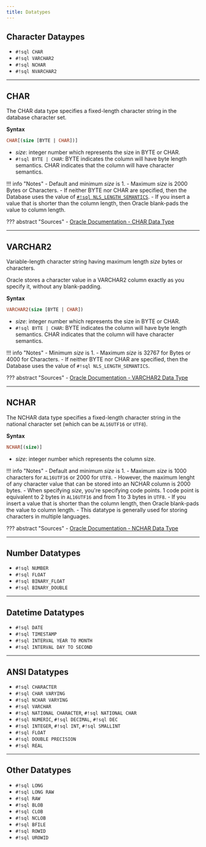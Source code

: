 ```yaml
---
title: Datatypes
---
```


## Character Dataypes
- `#!sql CHAR`
- `#!sql VARCHAR2`
- `#!sql NCHAR`
- `#!sql NVARCHAR2`

---

## CHAR
The CHAR data type specifies a fixed-length character string in the database character set.

**Syntax**
```sql
CHAR[(size [BYTE | CHAR])]
```

- *size*: integer number which represents the size in BYTE or CHAR.
- `#!sql BYTE | CHAR`: BYTE indicates the column will have byte length semantics. CHAR indicates that the column will have character semantics. 

!!! info "Notes"
    - Default and minimum *size* is 1.
    - Maximum *size* is 2000 Bytes or Characters.
    - If neither BYTE nor CHAR are specified, then the Database uses the value of [`#!sql NLS_LENGTH_SEMANTICS`](/sql/data-dictionary/#nls_length_semantics).
    - If you insert a value that is shorter than the column length, then Oracle blank-pads the value to column length.

??? abstract "Sources"
    - [Oracle Documentation - CHAR Data Type](https://docs.oracle.com/en/database/oracle/oracle-database/21/sqlrf/Data-Types.html#GUID-85E0A0DD-9E90-4AE1-9AD5-93C89FDCFC49)

---

## VARCHAR2
Variable-length character string having maximum length *size* bytes or characters.

Oracle stores a character value in a VARCHAR2 column exactly as you specify it, without any blank-padding.

**Syntax**
```sql
VARCHAR2(size [BYTE | CHAR])
```

- *size*: integer number which represents the size in BYTE or CHAR. 
- `#!sql BYTE | CHAR`: BYTE indicates the column will have byte length semantics. CHAR indicates that the column will have character semantics.

!!! info "Notes"
    - Minimum *size* is 1.
    - Maximum *size* is 32767 for Bytes or 4000 for Characters.
    - If neither BYTE nor CHAR are specified, then the Database uses the value of `#!sql NLS_LENGTH_SEMANTICS`.

??? abstract "Sources"
    - [Oracle Documentation - VARCHAR2 Data Type](https://docs.oracle.com/en/database/oracle/oracle-database/21/sqlrf/Data-Types.html#GUID-0DC7FFAA-F03F-4448-8487-F2592496A510)

---

## NCHAR
The NCHAR data type specifies a fixed-length character string in the national character set (which can be `AL16UTF16` or `UTF8`).

**Syntax**
```sql
NCHAR[(size)]
```

- *size*: integer number which represents the column size. 

!!! info "Notes"
    - Default and minimum *size* is 1.
    - Maximum *size* is 1000 characters for `AL16UTF16` or 2000 for `UTF8`.
    	- However, the maximum lenght of any character value that can be stored into an NCHAR column is 2000 bytes.
    - When specifying *size*, you're specifying code points. 1 code point is equivalent to 2 bytes in `AL16UTF16` and from 1 to 3 bytes in `UTF8`.
    - If you insert a value that is shorter than the column length, then Oracle blank-pads the value to column length.
    - This datatype is generally used for storing characters in multiple languages.

??? abstract "Sources"
    - [Oracle Documentation - NCHAR Data Type](https://docs.oracle.com/en/database/oracle/oracle-database/21/sqlrf/Data-Types.html#GUID-FE15E51B-52C6-45D7-9883-4DF47716A17D)

---

## Number Datatypes
- `#!sql NUMBER`
- `#!sql FLOAT`
- `#!sql BINARY_FLOAT`
- `#!sql BINARY_DOUBLE`

---

## Datetime Datatypes
- `#!sql DATE`
- `#!sql TIMESTAMP`
- `#!sql INTERVAL YEAR TO MONTH`
- `#!sql INTERVAL DAY TO SECOND`

---

## ANSI Datatypes
- `#!sql CHARACTER`
- `#!sql CHAR VARYING`
- `#!sql NCHAR VARYING`
- `#!sql VARCHAR`
- `#!sql NATIONAL CHARACTER`, `#!sql NATIONAL CHAR`
- `#!sql NUMERIC`, `#!sql DECIMAL`, `#!sql DEC`
- `#!sql INTEGER`, `#!sql INT`, `#!sql SMALLINT`
- `#!sql FLOAT`
- `#!sql DOUBLE PRECISION`
- `#!sql REAL`

---

## Other Datatypes
- `#!sql LONG`
- `#!sql LONG RAW`
- `#!sql RAW`
- `#!sql BLOB`
- `#!sql CLOB`
- `#!sql NCLOB`
- `#!sql BFILE`
- `#!sql ROWID`
- `#!sql UROWID`